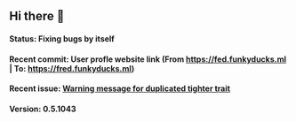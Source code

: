 ## Hi there 👋

#### Status: Fixing bugs by itself
#### Recent commit: User profle website link (From https://fed.funkyducks.ml | To: https://fred.funkyducks.ml)
#### Recent issue: [Warning message for duplicated tighter trait](https://github.com/funkyfreds/funkyfreds/issues/2)
#### Version: 0.5.1043
